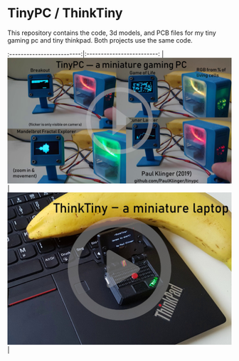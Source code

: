 # TinyPC / ThinkTiny

This repository contains the code, 3d models, and PCB files for my tiny gaming pc and tiny thinkpad. Both projects use the same code.

:-------------------------:|:-------------------------:
| [![](tinypc_video_link_image.jpg)](https://youtu.be/rgKiFqHrE0A "TinyPC video") | [![](thinktiny_video_link_image.jpg)](https://youtu.be/0wcxMr_ZupM "ThinkTiny video") |